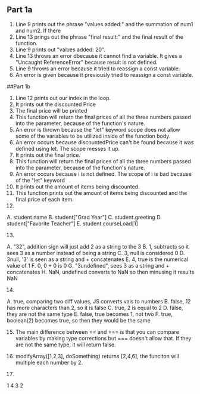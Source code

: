 ## Part 1a
1. Line 9 prints out the phrase "values added:" and the summation of num1 and num2. If there 
2. Line 13 prings out the phrase "final result:" and the final result of the function.
3. Line 9 prints out "values added: 20".
4. Line 13 throws an error dbecause it cannot find a variable. It gives a "Uncaught ReferenceError" because result is not defined.
5. Line 9 throws an error because it tried to reassign a const variable.
6. An error is given because it previously tried to reassign a const variable.

##Part 1b
1. Line 12 prints out our index in the loop.
2. It prints out the discounted Price
3. The final price will be printed
4. This function will return the final prices of all the three numbers passed into the parameter, because of the function's nature.
5. An error is thrown because the "let" keyword scope does not allow some of the variables to be utilized inside of the function body.
6. An error occurs because discountedPrice can't be found because it was defined using let. The scope messes it up.
7. It prints out the final price.
8. This function will return the final prices of all the three numbers passed into the parameter, because of the function's nature.
9. An error occurs because i is not defined. The scope of i is bad because of the "let" keyword
10. It prints out the amount of items being discounted.
11. This function prints out the amount of items being discounted and the final price of each item.
12. 
A. student.name
B. student["Grad Year"]
C. student.greeting
D. student["Favorite Teacher"]
E. student.courseLoad[1]

13.
A. "32", addition sign will just add 2 as a string to the 3
B. 1, subtracts so it sees 3 as a number instead of being a string 
C. 3, null is considered 0
D. 3null, '3' is seen as a string and + concatenates
E. 4, true is the numerical value of 1
F. 0, 0 + 0 is 0
G. "3undefined", sees 3 as a string and + concatenates 
H. NaN, undefined converts to NaN so then minusing it results NaN

14.
A. true, comparing two diff values, JS converts vals to numbers
B. false, 12 has more characters than 2, so it is false
C. true, 2 is equal to 2
D. false, they are not the same type
E. false, true becomes 1, not two
F. true, boolean(2) becomes true, so then they would be the same

15. The main difference between == and === is that you can compare variables by making type corrections but === doesn't allow that. If they are not the same type, it will return false.

17. modifyArray([1,2,3], doSomething) returns [2,4,6], the funciton will multiple each number by 2.

19. 
1
4
3
2


